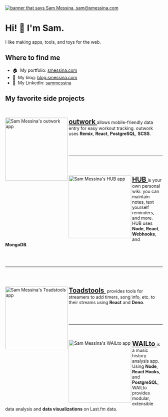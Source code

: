 <a target="_blank" href="https://smessina.com">
  <img
    src="https://smessina.com/images/header-banner.png"
    alt="banner that says Sam Messina, sam@smessina.com"
  />
</a>

# Hi! :wave: I'm Sam. 

I like making apps, tools, and toys for the web. 


## Where to find me 

- :house:&nbsp; My portfolio: [smessina.com](https://smessina.com)
- :pencil:&nbsp; My blog: [blog.smessina.com](https://blog.smessina.com)
- :briefcase:&nbsp; My LinkedIn: [sammessina](https://www.linkedin.com/in/sammessina/) 

## My favorite side projects

<br />

<a style="background-color: #cccccc" target="_blank" href="https://ow.smessina.com" > <img alt="Sam Messina's outwork app" align="left" src="https://smessina.com/images/logos/outwork-logo-background.png" width="200px" /> </a>
<span>
  <strong style="font-size: 1.5em">
    <a target="_blank" href="https://ow.smessina.com"> outwork </a>
  </strong>
  allows mobile-friendly data entry for easy workout tracking. outwork uses
  <strong>Remix</strong>, <strong>React</strong>, <strong>PostgreSQL</strong>,
  <strong>SCSS</strong>.
</span>

<br />
<br />

---

<br />
<br />

<a style="background-color: #ffd6a0" target="_blank" href="https://hubert.wiki"> <img alt="Sam Messina's HUB app" align="left" src="https://smessina.com/images/logos/hub-logo-background.png" width="200px" /> </a> <span>
  <strong style="font-size: 1.5em">
    <a target="_blank" href="https://hubert.wiki"> HUB </a>
  </strong>
  is your own personal wiki: you can maintain notes, text yourself reminders,
  and more. HUB uses <strong>Node</strong>, <strong>React</strong>,
  <strong>Webhooks</strong>, and <strong>MongoDB</strong>.
</span>

<br />
<br />

---

<br />
<br />

<a style="background-color: #cccccc" target="_blank" href="https://toadstools.smessina.com" > <img alt="Sam Messina's Toadstools app" align="left" src="https://smessina.com/images/logos/toadstools-logo-background.png" width="200px" /> </a>
<span>
  <strong style="font-size: 1.5em">
    <a target="_blank" href="https://toadstools.smessina.com"> Toadstools </a>
  </strong>
  &nbsp;provides tools for streamers to add timers, song info, etc. to their
  streams using <strong>React</strong> and <strong>Deno</strong>.
</span>

<br />
<br />

---

<br />
<br />
<a style="" target="_blank" href="https://wailto.smessina.com"> <img alt="Sam Messina's WAILto app" align="left" src="https://smessina.com/images/logos/wailto-logo-background.png" width="200px" /> </a>
<span>
  <strong style="font-size: 1.5em">
    <a target="_blank" href="https://wailto.smessina.com"> WAILto </a>
  </strong>
  is a music history analysis app. Using <strong>Node</strong>,
  <strong>React Hooks</strong>, and <strong>PostgreSQL</strong>, WAILto provides
  modular, extensible data analysis and <strong>data visualizations</strong> on
  Last.fm data.
</span>

<br />
<br />
